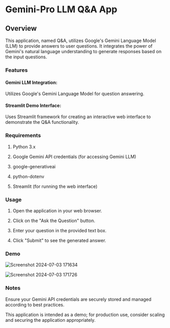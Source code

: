 # Gemini-Pro LLM Q&A App
## Overview
This application, named Q&A, utilizes Google's Gemini Language Model (LLM) to provide answers to user questions. It integrates the power of Gemini's natural language understanding to generate responses based on the input questions.

### Features
#### Gemini LLM Integration: 
Utilizes Google's Gemini Language Model for question answering.

#### Streamlit Demo Interface: 
Uses Streamlit framework for creating an interactive web interface to demonstrate the Q&A functionality.

### Requirements
1. Python 3.x 

2. Google Gemini API credentials (for accessing Gemini LLM)

3. google-generativeai

4. python-dotenv

5. Streamlit (for running the web interface)

### Usage

1. Open the application in your web browser.
   
2. Click on the "Ask the Question" button.

3. Enter your question in the provided text box.

4. Click "Submit" to see the generated answer.


### Demo

![Screenshot 2024-07-03 171634](https://github.com/VarshaYK/Gemini-Pro-LLM-App/assets/31321685/cce53d9d-ecf1-4927-aa67-d941ef1f24ef)


![Screenshot 2024-07-03 171726](https://github.com/VarshaYK/Gemini-Pro-LLM-App/assets/31321685/f45f163f-2e6d-4f14-88f2-00485c1b4210)



### Notes

Ensure your Gemini API credentials are securely stored and managed according to best practices.

This application is intended as a demo; for production use, consider scaling and securing the application appropriately.
